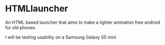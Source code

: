 # HTMLlauncher
An HTML based launcher that aims to make a lighter animation free android for old phones.

I will be testing usability on a Samsung Galaxy S5 mini

